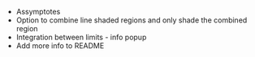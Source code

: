 - Assymptotes
- Option to combine line shaded regions and only shade the combined region
- Integration between limits - info popup
- Add more info to README